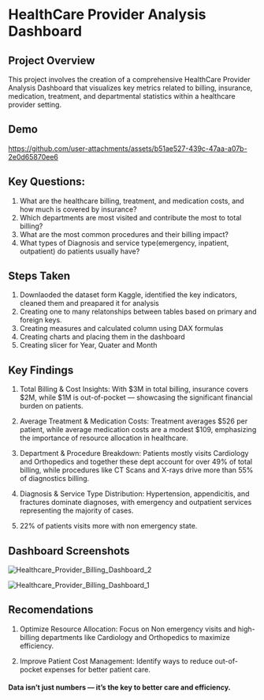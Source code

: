 
# HealthCare Provider Analysis Dashboard




## Project Overview

 This project involves the creation of a comprehensive HealthCare Provider Analysis Dashboard that visualizes key metrics related to billing, insurance, medication, treatment, and departmental statistics within a healthcare provider setting.




## Demo

https://github.com/user-attachments/assets/b51ae527-439c-47aa-a07b-2e0d65870ee6


## Key Questions: 

1) What are the healthcare billing, treatment, and medication costs, and how much is covered by insurance?
2) Which departments are most visited and contribute the most to total billing?
3) What are the most common procedures and their billing impact?
4) What types of Diagnosis and service type(emergency, inpatient, outpatient) do patients usually have?



## Steps Taken

1. Downlaoded the dataset form Kaggle, identified the key indicators, cleaned them and preapared it for analysis
2. Creating one to many relatonships between tables based on primary and foreign keys.
3. Creating measures and calculated column using DAX formulas 
4. Creating charts and placing them in the dashboard
5. Creating slicer for Year, Quater and Month





## Key Findings

1. Total Billing & Cost Insights:
With $3M in total billing, insurance covers $2M, while $1M is out-of-pocket — showcasing the significant financial burden on patients.

2. Average Treatment & Medication Costs:
Treatment averages $526 per patient, while average medication costs are a modest $109, emphasizing the importance of resource allocation in healthcare.

3. Department & Procedure Breakdown:
Patients mostly visits Cardiology and Orthopedics and together these dept account for over 49% of total billing, while procedures like CT Scans and X-rays drive more than 55% of diagnostics billing.

4. Diagnosis & Service Type Distribution:
Hypertension, appendicitis, and fractures dominate diagnoses, with emergency and outpatient services representing the majority of cases.

5. 22% of patients visits more with non emergency state.



## Dashboard Screenshots

![Healthcare_Provider_Billing_Dashboard_2](https://github.com/user-attachments/assets/36075995-6daa-4beb-bd4f-6f4931bcbf94)


![Healthcare_Provider_Billing_Dashboard_1](https://github.com/user-attachments/assets/043ddc48-3516-4fd8-8d64-3d90c08c99a3)

## Recomendations

1. Optimize Resource Allocation: Focus on Non  emergency visits and high-billing departments like Cardiology and Orthopedics to maximize efficiency.

2. Improve Patient Cost Management: Identify ways to reduce out-of-pocket expenses for better patient care.



#### Data isn’t just numbers — it’s the key to better care and efficiency.


